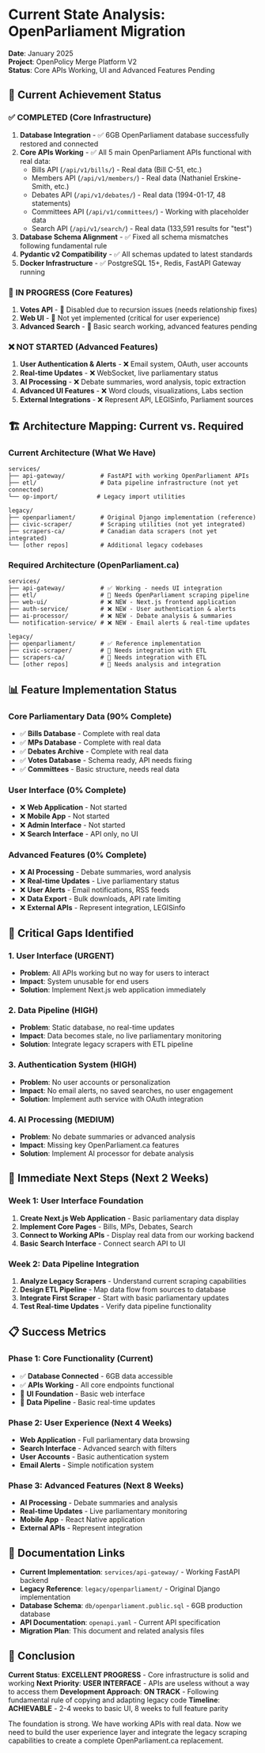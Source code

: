 # Current State Analysis: OpenParliament Migration

**Date**: January 2025  
**Project**: OpenPolicy Merge Platform V2  
**Status**: Core APIs Working, UI and Advanced Features Pending

## 🎯 **Current Achievement Status**

### ✅ **COMPLETED (Core Infrastructure)**
1. **Database Integration** - ✅ 6GB OpenParliament database successfully restored and connected
2. **Core APIs Working** - ✅ All 5 main OpenParliament APIs functional with real data:
   - Bills API (`/api/v1/bills/`) - Real data (Bill C-51, etc.)
   - Members API (`/api/v1/members/`) - Real data (Nathaniel Erskine-Smith, etc.)
   - Debates API (`/api/v1/debates/`) - Real data (1994-01-17, 48 statements)
   - Committees API (`/api/v1/committees/`) - Working with placeholder data
   - Search API (`/api/v1/search/`) - Real data (133,591 results for "test")
3. **Database Schema Alignment** - ✅ Fixed all schema mismatches following fundamental rule
4. **Pydantic v2 Compatibility** - ✅ All schemas updated to latest standards
5. **Docker Infrastructure** - ✅ PostgreSQL 15+, Redis, FastAPI Gateway running

### 🔄 **IN PROGRESS (Core Features)**
1. **Votes API** - 🔄 Disabled due to recursion issues (needs relationship fixes)
2. **Web UI** - 🔄 Not yet implemented (critical for user experience)
3. **Advanced Search** - 🔄 Basic search working, advanced features pending

### ❌ **NOT STARTED (Advanced Features)**
1. **User Authentication & Alerts** - ❌ Email system, OAuth, user accounts
2. **Real-time Updates** - ❌ WebSocket, live parliamentary status
3. **AI Processing** - ❌ Debate summaries, word analysis, topic extraction
4. **Advanced UI Features** - ❌ Word clouds, visualizations, Labs section
5. **External Integrations** - ❌ Represent API, LEGISinfo, Parliament sources

## 🏗️ **Architecture Mapping: Current vs. Required**

### **Current Architecture (What We Have)**
```
services/
├── api-gateway/          # FastAPI with working OpenParliament APIs
├── etl/                  # Data pipeline infrastructure (not yet connected)
└── op-import/           # Legacy import utilities

legacy/
├── openparliament/       # Original Django implementation (reference)
├── civic-scraper/        # Scraping utilities (not yet integrated)
├── scrapers-ca/          # Canadian data scrapers (not yet integrated)
└── [other repos]         # Additional legacy codebases
```

### **Required Architecture (OpenParliament.ca)**
```
services/
├── api-gateway/          # ✅ Working - needs UI integration
├── etl/                  # 🔄 Needs OpenParliament scraping pipeline
├── web-ui/               # ❌ NEW - Next.js frontend application
├── auth-service/         # ❌ NEW - User authentication & alerts
├── ai-processor/         # ❌ NEW - Debate analysis & summaries
└── notification-service/ # ❌ NEW - Email alerts & real-time updates

legacy/
├── openparliament/       # ✅ Reference implementation
├── civic-scraper/        # 🔄 Needs integration with ETL
├── scrapers-ca/          # 🔄 Needs integration with ETL
└── [other repos]         # 🔄 Needs analysis and integration
```

## 📊 **Feature Implementation Status**

### **Core Parliamentary Data (90% Complete)**
- ✅ **Bills Database** - Complete with real data
- ✅ **MPs Database** - Complete with real data  
- ✅ **Debates Archive** - Complete with real data
- ✅ **Votes Database** - Schema ready, API needs fixing
- ✅ **Committees** - Basic structure, needs real data

### **User Interface (0% Complete)**
- ❌ **Web Application** - Not started
- ❌ **Mobile App** - Not started
- ❌ **Admin Interface** - Not started
- ❌ **Search Interface** - API only, no UI

### **Advanced Features (0% Complete)**
- ❌ **AI Processing** - Debate summaries, word analysis
- ❌ **Real-time Updates** - Live parliamentary status
- ❌ **User Alerts** - Email notifications, RSS feeds
- ❌ **Data Export** - Bulk downloads, API rate limiting
- ❌ **External APIs** - Represent integration, LEGISinfo

## 🚨 **Critical Gaps Identified**

### **1. User Interface (URGENT)**
- **Problem**: All APIs working but no way for users to interact
- **Impact**: System unusable for end users
- **Solution**: Implement Next.js web application immediately

### **2. Data Pipeline (HIGH)**
- **Problem**: Static database, no real-time updates
- **Impact**: Data becomes stale, no live parliamentary monitoring
- **Solution**: Integrate legacy scrapers with ETL pipeline

### **3. Authentication System (HIGH)**
- **Problem**: No user accounts or personalization
- **Impact**: No email alerts, no saved searches, no user engagement
- **Solution**: Implement auth service with OAuth integration

### **4. AI Processing (MEDIUM)**
- **Problem**: No debate summaries or advanced analysis
- **Impact**: Missing key OpenParliament.ca features
- **Solution**: Implement AI processor for debate analysis

## 🎯 **Immediate Next Steps (Next 2 Weeks)**

### **Week 1: User Interface Foundation**
1. **Create Next.js Web Application** - Basic parliamentary data display
2. **Implement Core Pages** - Bills, MPs, Debates, Search
3. **Connect to Working APIs** - Display real data from our working backend
4. **Basic Search Interface** - Connect search API to UI

### **Week 2: Data Pipeline Integration**
1. **Analyze Legacy Scrapers** - Understand current scraping capabilities
2. **Design ETL Pipeline** - Map data flow from sources to database
3. **Integrate First Scraper** - Start with basic parliamentary updates
4. **Test Real-time Updates** - Verify data pipeline functionality

## 📋 **Success Metrics**

### **Phase 1: Core Functionality (Current)**
- ✅ **Database Connected** - 6GB data accessible
- ✅ **APIs Working** - All core endpoints functional
- 🔄 **UI Foundation** - Basic web interface
- 🔄 **Data Pipeline** - Basic real-time updates

### **Phase 2: User Experience (Next 4 Weeks)**
- **Web Application** - Full parliamentary data browsing
- **Search Interface** - Advanced search with filters
- **User Accounts** - Basic authentication system
- **Email Alerts** - Simple notification system

### **Phase 3: Advanced Features (Next 8 Weeks)**
- **AI Processing** - Debate summaries and analysis
- **Real-time Updates** - Live parliamentary monitoring
- **Mobile App** - React Native application
- **External APIs** - Represent integration

## 🔗 **Documentation Links**

- **Current Implementation**: `services/api-gateway/` - Working FastAPI backend
- **Legacy Reference**: `legacy/openparliament/` - Original Django implementation
- **Database Schema**: `db/openparliament.public.sql` - 6GB production database
- **API Documentation**: `openapi.yaml` - Current API specification
- **Migration Plan**: This document and related analysis files

## 🎯 **Conclusion**

**Current Status**: **EXCELLENT PROGRESS** - Core infrastructure is solid and working
**Next Priority**: **USER INTERFACE** - APIs are useless without a way to access them
**Development Approach**: **ON TRACK** - Following fundamental rule of copying and adapting legacy code
**Timeline**: **ACHIEVABLE** - 2-4 weeks to basic UI, 8 weeks to full feature parity

The foundation is strong. We have working APIs with real data. Now we need to build the user experience layer and integrate the legacy scraping capabilities to create a complete OpenParliament.ca replacement.
